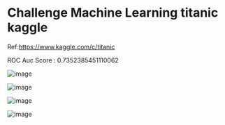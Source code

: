# Challenge Machine Learning titanic kaggle
Ref:https://www.kaggle.com/c/titanic

ROC Auc Score : 0.7352385451110062

![image](https://user-images.githubusercontent.com/57879409/194675051-0f37d81e-dbd5-4af9-9187-b73dfc6f2c77.png)

![image](https://user-images.githubusercontent.com/57879409/193498109-86e7c8bb-ef81-471a-9960-89e2a0d1729f.png)

![image](https://user-images.githubusercontent.com/57879409/193498145-65a64085-4330-419d-81fa-c4292865c414.png)

![image](https://user-images.githubusercontent.com/57879409/193498172-cebb5c5c-1eed-43d6-956c-0e4877e318d4.png)
